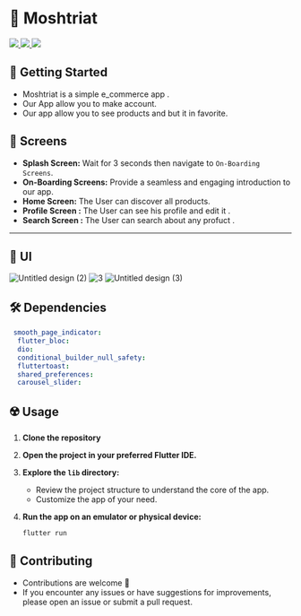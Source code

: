 # 🛒 Moshtriat

<div align="start">
     <a href="https://api.visitorbadge.io/api/visitors?path=Moshtriat&label=People%20who%20visited%20this%20page&countColor=%23263759" target="_blank">
        <img src="https://api.visitorbadge.io/api/visitors?path=Moshtriat&label=People%20who%20visited%20this%20page&countColor=%23263759" target="_blank" />
    </a>
    <a href="https://www.linkedin.com/in/mohamed-elbaz-7774841b6/" target="_blank">
        <img src="https://img.shields.io/badge/LinkedIn-0077B5?style=for-the-badge&logo=linkedin&logoColor=white" target="_blank" />
    </a>
<!--   <a href="mailto:ammarfathy516@gmail.com">
    <img src="https://img.shields.io/badge/Gmail-333333?style=for-the-badge&logo=gmail&logoColor=red" />
  </a> -->
<!--     <a href="https://youtube.com/@ammarageeza91?si=bHNizIHn9dIL3jX7">
    <img src="https://img.shields.io/badge/Youtube-red?style=for-the-badge&logo=youtube&logoColor=white" />
  </a> -->
<!--      <a href="https://mostaql.com/u/ammarageeza/portfolio">
    <img src="https://img.shields.io/badge/Portfolio-0077B5?style=for-the-badge&logoColor=white" />
  </a> -->
     </a>
     <a href="https://t.me/aboelbaz50">
    <img src="https://img.shields.io/badge/Telegram-0077B5?style=for-the-badge&logo=telegram&logoColor=white" />
  </a>
</div>

## 🚀 Getting Started

- Moshtriat is a simple e_commerce app .
- Our App allow you to make account.
- Our app allow you to see products and but it in favorite.

## 🤳 Screens

- **Splash Screen:** Wait for 3 seconds then navigate to `On-Boarding Screens`. 
- **On-Boarding Screens:** Provide a seamless and engaging introduction to our app.
- **Home Screen:** The User can discover all products.
- **Profile Screen :**  The User can see his profile and edit it .
- **Search Screen :**  The User can search about any profuct .

<hr>
<h3>
<!--   <a href="https://www.youtube.com/watch?v=eRK9pI98EUk&list=PLYfTCw9blWRNh4jiQO3kVNd34jUD6MD9m&index=1&t=4s&pp=gAQBiAQB">
    👨🏻‍🎓 Get this app on YouTube Playlist Tutorials
  </a> -->
</h3>
<!-- <p align= "center">
    <a href="https://www.youtube.com/watch?v=eRK9pI98EUk&list=PLYfTCw9blWRNh4jiQO3kVNd34jUD6MD9m&index=1&t=4s&pp=gAQBiAQB">
     <kbd>
        <img  src="https://github.com/AmmarAgeeza/Moshtriat/assets/72443818/0f267f9e-d2a3-41c6-8a4b-17a0b12abd6d" alt="Get this app on YouTube Playlist Tutorials">
     </kbd>
  </a> -->



## 📱 UI
![Untitled design (2)](https://github.com/mohamedelbaz50/shop_app/assets/71174933/3536f510-5c8d-49a8-a3f8-d2c5ce5013a6)
![3](https://github.com/mohamedelbaz50/shop_app/assets/71174933/1273af6c-5184-416e-ae3e-6f6208e43c75)
![Untitled design (3)](https://github.com/mohamedelbaz50/shop_app/assets/71174933/50a0b359-d056-41e8-8610-c2eff4bc1007)





## 🛠 Dependencies

```pubspec.yaml
 smooth_page_indicator: 
  flutter_bloc: 
  dio: 
  conditional_builder_null_safety: 
  fluttertoast: 
  shared_preferences: 
  carousel_slider: 
```

## ☢️ Usage

1. **Clone the repository**

2. **Open the project in your preferred Flutter IDE.**

3. **Explore the `lib` directory:**

    - Review the project structure to understand the core of the app.
    - Customize the app of your need.

4. **Run the app on an emulator or physical device:**

    ```bash
    flutter run
    ```

## 🚨 Contributing

- Contributions are welcome 💜
- If you encounter any issues or have suggestions for improvements, please open an issue or submit a pull request.

